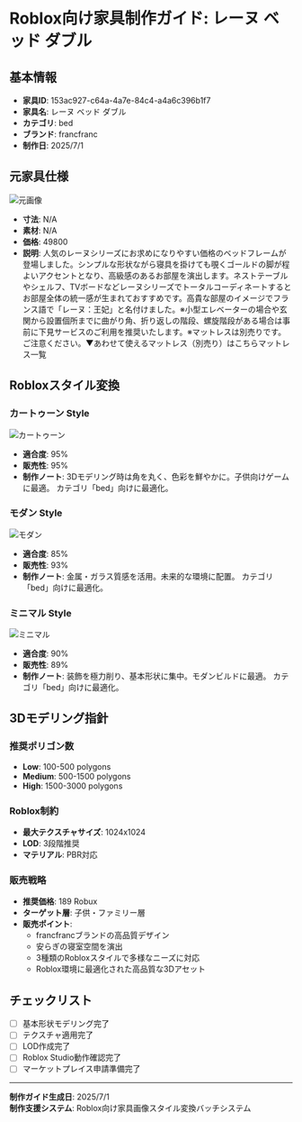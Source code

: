 # Roblox向け家具制作ガイド: レーヌ ベッド ダブル

## 基本情報

- **家具ID**: 153ac927-c64a-4a7e-84c4-a4a6c396b1f7
- **家具名**: レーヌ ベッド ダブル
- **カテゴリ**: bed
- **ブランド**: francfranc
- **制作日**: 2025/7/1

## 元家具仕様

![元画像](../original-images/153ac927-c64a-4a7e-84c4-a4a6c396b1f7_francfranc_bed_レーヌ_ベッド_ダブル.jpg)

- **寸法**: N/A
- **素材**: N/A
- **価格**: 49800
- **説明**: 人気のレーヌシリーズにお求めになりやすい価格のベッドフレームが登場しました。シンプルな形状ながら寝具を掛けても覗くゴールドの脚が程よいアクセントとなり、高級感のあるお部屋を演出します。ネストテーブルやシェルフ、TVボードなどレーヌシリーズでトータルコーディネートするとお部屋全体の統一感が生まれておすすめです。高貴な部屋のイメージでフランス語で「レーヌ：王妃」と名付けました。※小型エレベーターの場合や玄関から設置個所までに曲がり角、折り返しの階段、螺旋階段がある場合は事前に下見サービスのご利用を推奨いたします。※マットレスは別売りです。ご注意ください。▼あわせて使えるマットレス（別売り）はこちらマットレス一覧

## Robloxスタイル変換

### カートゥーン Style

![カートゥーン](../roblox-transformed/153ac927-c64a-4a7e-84c4-a4a6c396b1f7_francfranc_bed_レーヌ_ベッド_ダブル_roblox-cartoony.png)

- **適合度**: 95%
- **販売性**: 95%
- **制作ノート**: 3Dモデリング時は角を丸く、色彩を鮮やかに。子供向けゲームに最適。 カテゴリ「bed」向けに最適化。

### モダン Style

![モダン](../roblox-transformed/153ac927-c64a-4a7e-84c4-a4a6c396b1f7_francfranc_bed_レーヌ_ベッド_ダブル_roblox-modern.png)

- **適合度**: 85%
- **販売性**: 93%
- **制作ノート**: 金属・ガラス質感を活用。未来的な環境に配置。 カテゴリ「bed」向けに最適化。

### ミニマル Style

![ミニマル](../roblox-transformed/153ac927-c64a-4a7e-84c4-a4a6c396b1f7_francfranc_bed_レーヌ_ベッド_ダブル_roblox-minimalist.png)

- **適合度**: 90%
- **販売性**: 89%
- **制作ノート**: 装飾を極力削り、基本形状に集中。モダンビルドに最適。 カテゴリ「bed」向けに最適化。


## 3Dモデリング指針

### 推奨ポリゴン数
- **Low**: 100-500 polygons
- **Medium**: 500-1500 polygons
- **High**: 1500-3000 polygons

### Roblox制約
- **最大テクスチャサイズ**: 1024x1024
- **LOD**: 3段階推奨
- **マテリアル**: PBR対応

### 販売戦略
- **推奨価格**: 189 Robux
- **ターゲット層**: 子供・ファミリー層
- **販売ポイント**:
  - francfrancブランドの高品質デザイン
  - 安らぎの寝室空間を演出
  - 3種類のRobloxスタイルで多様なニーズに対応
  - Roblox環境に最適化された高品質な3Dアセット

## チェックリスト
- [ ] 基本形状モデリング完了
- [ ] テクスチャ適用完了
- [ ] LOD作成完了
- [ ] Roblox Studio動作確認完了
- [ ] マーケットプレイス申請準備完了

---

**制作ガイド生成日**: 2025/7/1  
**制作支援システム**: Roblox向け家具画像スタイル変換バッチシステム  
